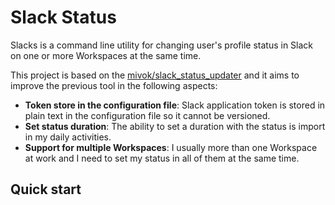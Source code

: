 # Slack Status

Slacks is a command line utility for changing user's profile status in Slack on
one or more Workspaces at the same time.

This project is based on the [mivok/slack_status_updater](https://github.com/mivok/slack_status_updater) 
and it aims to improve the previous tool in the following aspects:

- **Token store in the configuration file**: Slack application token is stored
    in plain text in the configuration file so it cannot be versioned.
- **Set status duration**: The ability to set a duration with the status is import
    in my daily activities.
- **Support for multiple Workspaces**: I usually more than one Workspace at work
    and I need to set my status in all of them at the same time.

## Quick start

